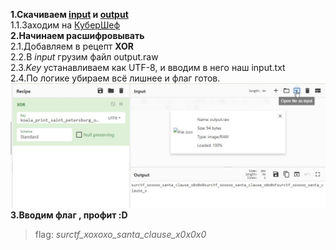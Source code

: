 __1.Скачиваем [input](https://filebin.ca/6d0ew5Nz9qUm/input.txt) и [output](https://filebin.ca/6d0fKkd72GrM/output.raw)__  
1.1.Заходим на [КуберШеф](https://gchq.github.io/CyberChef/)  
__2.Начинаем расшифровывать__  
2.1.Добавляем в рецепт __XOR__  
2.2.В _input_ грузим файл output.raw  
2.3._Key_ устанавливаем как UTF-8, и вводим в него наш input.txt  
2.4.По логике убираем всё лишнее и флаг готов.  
![cyberchef](attachments/cybercheff.jpg)  
__3.Вводим флаг , профит :D__
> flag: *surctf_xoxoxo_santa_clause_x0x0x0*
